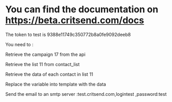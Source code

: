 # You can find the documentation on https://beta.critsend.com/docs

The token to test is 9388e11749c350772b8a0fe9092deeb8

You need to :

Retrieve the campaign 17 from the api

Retrieve the list 11 from contact_list

Retrieve the data of each contact in list 11

Replace the variable into template with the data 

Send the email to an smtp server :test.critsend.com,logintest ,password:test 
